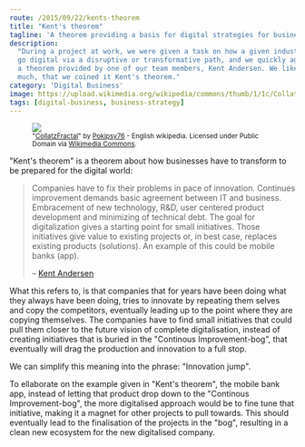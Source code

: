 ```yaml
---
route: /2015/09/22/kents-theorem
title: "Kent's theorem"
tagline: 'A theorem providing a basis for digital strategies for business'
description:
  "During a project at work, we were given a task on how a given industry could
  go digital via a disruptive or transformative path, and we quickly agreed upon
  a theorem provided by one of our team members, Kent Andersen. We liked it so
  much, that we coined it Kent's theorem."
category: 'Digital Business'
image: https://upload.wikimedia.org/wikipedia/commons/thumb/1/1c/CollatzFractal.png/640px-CollatzFractal.png
tags: [digital-business, business-strategy]
---
```


<figure class="ph">
  <img src="https://upload.wikimedia.org/wikipedia/commons/thumb/1/1c/CollatzFractal.png/640px-CollatzFractal.png" class="ph"/>
  <figcaption class="ph">
    <small class="ph">
      "<a class="ph" target="_blank" rel="noopener noreferrer" href="https://commons.wikimedia.org/wiki/File:CollatzFractal.png#/media/File:CollatzFractal.png">CollatzFractal</a>" by <a class="ph" href="//commons.wikimedia.org/w/index.php?title=User:Pokipsy76&amp;action=edit&amp;redlink=1" class="new" title="User:Pokipsy76 (page does not exist)">Pokipsy76</a> - English wikipedia. Licensed under Public Domain via <a class="ph" href="//commons.wikimedia.org/wiki/">Wikimedia Commons</a>.
    </small>
  </figcaption>
</figure>

"Kent's theorem" is a theorem about how businesses have to transform to be
prepared for the digital world:

> Companies have to fix their problems in pace of innovation. Continues
> improvement demands basic agreement between IT and business. Embracement of
> new technology, R&D, user centered product development and minimizing of
> technical debt. The goal for digitalization gives a starting point for small
> initiatives. Those initiatives give value to existing projects or, in best
> case, replaces existing products (solutions). An example of this could be
> mobile banks (app).
>
> <footer class="ph">
>
> – [Kent Andersen](https://www.linkedin.com/profile/view?id=AAkAAAQDtO8Bju1IMzQRnnRSbrEoBmQ4Xdgw82Q)
>
> </footer>

What this refers to, is that companies that for years have been doing what they
always have been doing, tries to innovate by repeating them selves and copy the
competitors, eventually leading up to the point where they are copying
themselves. The companies have to find small initiatives that could pull them
closer to the future vision of complete digitalisation, instead of creating
initiatives that is buried in the "Continous Improvement-bog", that eventually
will drag the production and innovation to a full stop.

We can simplify this meaning into the phrase: "Innovation jump".

To ellaborate on the example given in "Kent's theorem", the mobile bank app,
instead of letting that product drop down to the "Continous Improvement-bog",
the more digitalised approach would be to fine tune that initiative, making it a
magnet for other projects to pull towards. This should eventually lead to the
finalisation of the projects in the "bog", resulting in a clean new ecosystem
for the new digitalised company.
